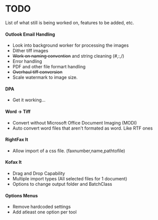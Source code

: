 TODO
====

List of what still is being worked on, features to be added, etc.



#### Outlook Email Handling

* Look into background worker for processing the images
* Dither tiff images
* ~~Work on naming convention~~ and string cleaning (#,:,/)
* Error handling
* PDF and other file formart handling
* ~~Overhaul tiff conversion~~
* Scale watermark to image size.

#### DPA

* Get it working...

#### Word -> Tiff

* Convert without Microsoft Office Document Imaging (MODI)
* Auto convert word files that aren't formated as word. Like RTF ones

#### RightFax It

* Allow import of a css file. (faxnumber,name,pathtofile)

#### Kofax It

* Drag and Drop Capability
* Multiple import types (All selected files for 1 document)
* Options to change output folder and BatchClass

#### Options Menus

* Remove hardcoded settings
* Add atleast one option per tool
